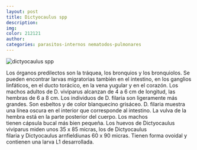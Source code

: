 ```yaml
---
layout: post
title: Dictyocaulus spp
description:
img:
color: 212121
author:
categories: parasitos-internos nematodos-pulmonares
---
```

![dictyocaulus spp]({{site.baseurl}}/images/image16.png)

Los órganos predilectos son la tráquea, los bronquios y los bronquiolos. Se pueden encontrar larvas migratorias también en el intestino, en los ganglios linfáticos, en el ducto torácico, en la vena yugular y en el corazón. Los machos adultos de D. viviparus alcanzan de 4 a 6 cm de longitud, las hembras de 6 a 8 cm. Los individuos de D. filaria son ligeramente más grandes. Son esbeltos y de color blanquecino grisáceo. D. filaria muestra una línea oscura en el interior que corresponde al intestino. La vulva de la hembra está en la parte posterior del cuerpo. Los machos tienen cápsula bucal más bien pequeña.
Los huevos de Dictyocaulus viviparus miden unos 35 x 85 micras, los de Dictyocaulus filaria y Dictyocaulus arnfieldiunas 60 x 90 micras. Tienen forma ovoidal y contienen una larva L1 desarrollada.
